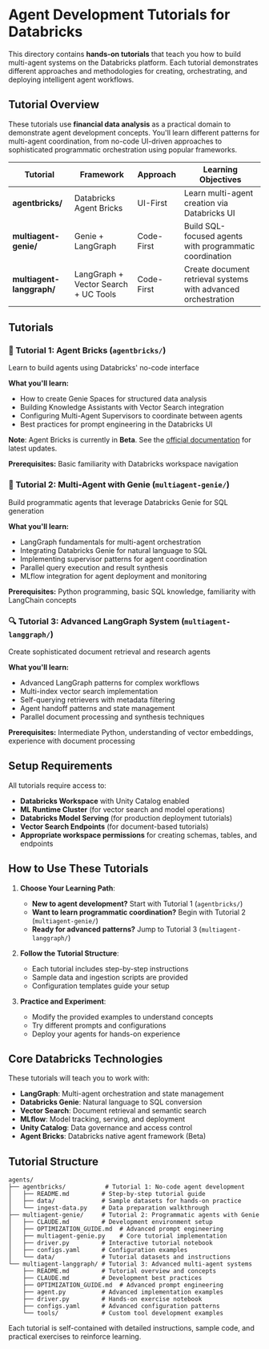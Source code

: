 # Agent Development Tutorials for Databricks

This directory contains **hands-on tutorials** that teach you how to build multi-agent systems on the Databricks platform. Each tutorial demonstrates different approaches and methodologies for creating, orchestrating, and deploying intelligent agent workflows.

## Tutorial Overview

These tutorials use **financial data analysis** as a practical domain to demonstrate agent development concepts. You'll learn different patterns for multi-agent coordination, from no-code UI-driven approaches to sophisticated programmatic orchestration using popular frameworks.

| Tutorial | Framework | Approach | Learning Objectives |
|---|---|---|---|
| **agentbricks/** | Databricks Agent Bricks | UI-First | Learn multi-agent creation via Databricks UI |
| **multiagent-genie/** | Genie + LangGraph | Code-First | Build SQL-focused agents with programmatic coordination |
| **multiagent-langgraph/** | LangGraph + Vector Search + UC Tools | Code-First | Create document retrieval systems with advanced orchestration |

## Tutorials

### 🧱 Tutorial 1: Agent Bricks (`agentbricks/`)

Learn to build agents using Databricks' no-code interface

**What you'll learn:**

- How to create Genie Spaces for structured data analysis
- Building Knowledge Assistants with Vector Search integration
- Configuring Multi-Agent Supervisors to coordinate between agents
- Best practices for prompt engineering in the Databricks UI

**Note**: Agent Bricks is currently in **Beta**. See the [official documentation](https://docs.databricks.com/aws/en/generative-ai/agent-bricks/multi-agent-supervisor) for latest updates.

**Prerequisites:** Basic familiarity with Databricks workspace navigation

### 🤖 Tutorial 2: Multi-Agent with Genie (`multiagent-genie/`)

Build programmatic agents that leverage Databricks Genie for SQL generation

**What you'll learn:**

- LangGraph fundamentals for multi-agent orchestration
- Integrating Databricks Genie for natural language to SQL
- Implementing supervisor patterns for agent coordination
- Parallel query execution and result synthesis
- MLflow integration for agent deployment and monitoring

**Prerequisites:** Python programming, basic SQL knowledge, familiarity with LangChain concepts

### 🔍 Tutorial 3: Advanced LangGraph System (`multiagent-langgraph/`)

Create sophisticated document retrieval and research agents

**What you'll learn:**

- Advanced LangGraph patterns for complex workflows  
- Multi-index vector search implementation
- Self-querying retrievers with metadata filtering
- Agent handoff patterns and state management
- Parallel document processing and synthesis techniques

**Prerequisites:** Intermediate Python, understanding of vector embeddings, experience with document processing

## Setup Requirements

All tutorials require access to:

- **Databricks Workspace** with Unity Catalog enabled
- **ML Runtime Cluster** (for vector search and model operations)
- **Databricks Model Serving** (for production deployment tutorials)
- **Vector Search Endpoints** (for document-based tutorials)
- **Appropriate workspace permissions** for creating schemas, tables, and endpoints

## How to Use These Tutorials

1. **Choose Your Learning Path**:
   - **New to agent development?** Start with Tutorial 1 (`agentbricks/`)
   - **Want to learn programmatic coordination?** Begin with Tutorial 2 (`multiagent-genie/`)
   - **Ready for advanced patterns?** Jump to Tutorial 3 (`multiagent-langgraph/`)

2. **Follow the Tutorial Structure**:
   - Each tutorial includes step-by-step instructions
   - Sample data and ingestion scripts are provided
   - Configuration templates guide your setup

3. **Practice and Experiment**:
   - Modify the provided examples to understand concepts
   - Try different prompts and configurations
   - Deploy your agents for hands-on experience

## Core Databricks Technologies

These tutorials will teach you to work with:

- **LangGraph**: Multi-agent orchestration and state management
- **Databricks Genie**: Natural language to SQL conversion  
- **Vector Search**: Document retrieval and semantic search
- **MLflow**: Model tracking, serving, and deployment
- **Unity Catalog**: Data governance and access control
- **Agent Bricks**: Databricks native agent framework (Beta)

## Tutorial Structure

```
agents/
├── agentbricks/           # Tutorial 1: No-code agent development
│   ├── README.md         # Step-by-step tutorial guide
│   ├── data/             # Sample datasets for hands-on practice
│   └── ingest-data.py    # Data preparation walkthrough
├── multiagent-genie/     # Tutorial 2: Programmatic agents with Genie
│   ├── CLAUDE.md         # Development environment setup
│   ├── OPTIMIZATION_GUIDE.md  # Advanced prompt engineering
│   ├── multiagent-genie.py    # Core tutorial implementation
│   ├── driver.py         # Interactive tutorial notebook
│   ├── configs.yaml      # Configuration examples
│   └── data/             # Tutorial datasets and instructions
└── multiagent-langgraph/ # Tutorial 3: Advanced multi-agent systems
    ├── README.md         # Tutorial overview and concepts
    ├── CLAUDE.md         # Development best practices
    ├── OPTIMIZATION_GUIDE.md  # Advanced prompt engineering
    ├── agent.py          # Advanced implementation examples
    ├── driver.py         # Hands-on exercise notebook
    ├── configs.yaml      # Advanced configuration patterns
    └── tools/            # Custom tool development examples
```

Each tutorial is self-contained with detailed instructions, sample code, and practical exercises to reinforce learning.
